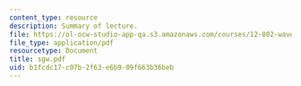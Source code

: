 ```yaml
---
content_type: resource
description: Summary of lecture.
file: https://ol-ocw-studio-app-qa.s3.amazonaws.com/courses/12-802-wave-motions-in-the-ocean-and-atmosphere-spring-2004/b1fcdc17c07b2f63e6b909f663b36beb_sgw.pdf
file_type: application/pdf
resourcetype: Document
title: sgw.pdf
uid: b1fcdc17-c07b-2f63-e6b9-09f663b36beb
---
```

